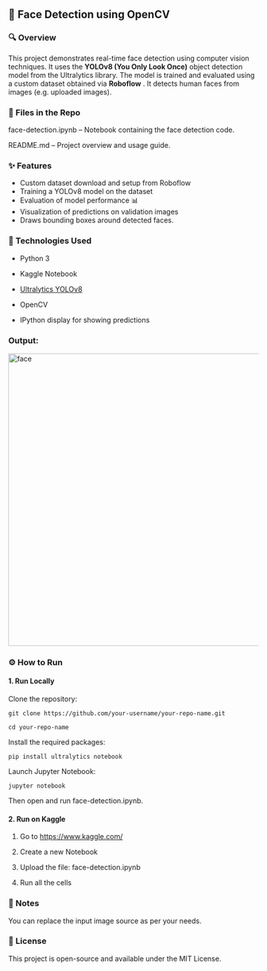 ## 📸  Face Detection using OpenCV

### 🔍 Overview

This project demonstrates real-time face detection using computer vision techniques. It uses the **YOLOv8 (You Only Look Once)** object detection model from the Ultralytics library. The model is trained and evaluated using a custom dataset obtained via **Roboflow** . It detects human faces from images (e.g. uploaded images).

### 📁 Files in the Repo

face-detection.ipynb – Notebook containing the face detection code.

README.md – Project overview and usage guide.

### ✨ Features

- Custom dataset download and setup from Roboflow
- Training a YOLOv8 model on the dataset
- Evaluation of model performance 📊
- Visualization of predictions on validation images
- Draws bounding boxes around detected faces.

### 🧠 Technologies Used
- Python 3

- Kaggle Notebook

- [Ultralytics YOLOv8](https://docs.ultralytics.com/)

- OpenCV

- IPython display for showing predictions

### Output:

<img width="589" alt="face" src="https://github.com/user-attachments/assets/fe5d38e7-186a-4b00-97c3-2b9a60424b25" />


### ⚙️ How to Run

#### 1. Run Locally

Clone the repository:

`git clone https://github.com/your-username/your-repo-name.git`

`cd your-repo-name`

Install the required packages:

`pip install ultralytics notebook`

Launch Jupyter Notebook:

`jupyter notebook`

Then open and run face-detection.ipynb.

#### 2. Run on Kaggle
1. Go to https://www.kaggle.com/

2. Create a new Notebook

3. Upload the file: face-detection.ipynb

4. Run all the cells

###  📌 Notes

You can replace the input image source as per your needs.

### 📄 License
This project is open-source and available under the MIT License.
